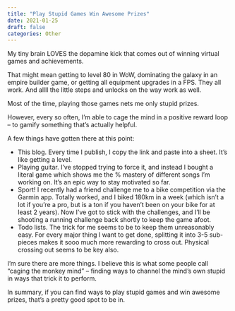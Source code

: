 ```yaml
---
title: "Play Stupid Games Win Awesome Prizes"
date: 2021-01-25
draft: false
categories: Other
---
```


My tiny brain LOVES the dopamine kick that comes out of winning virtual games and achievements.

That might mean getting to level 80 in WoW, dominating the galaxy in an empire builder game, or getting all equipment upgrades in a FPS. They all work. And allll the little steps and unlocks on the way work as well.

Most of the time, playing those games nets me only stupid prizes.

However, every so often, I’m able to cage the mind in a positive reward loop – to gamify something that’s actually helpful.

A few things have gotten there at this point:

* This blog. Every time I publish, I copy the link and paste into a sheet. It’s like getting a level.
* Playing guitar. I’ve stopped trying to force it, and instead I bought a literal game which shows me the % mastery of different songs I’m working on. It’s an epic way to stay motivated so far.
* Sport! I recently had a friend challenge me to a bike competition via the Garmin app. Totally worked, and I biked 180km in a week (which isn’t a lot if you’re a pro, but is a ton if you haven’t been on your bike for at least 2 years). Now I’ve got to stick with the challenges, and I’ll be shooting a running challenge back shortly to keep the game afoot.
* Todo lists. The trick for me seems to be to keep them unreasonably easy. For every major thing I want to get done, splitting it into 3-5 sub-pieces makes it sooo much more rewarding to cross out. Physical crossing out seems to be key also.

I’m sure there are more things. I believe this is what some people call “caging the monkey mind” – finding ways to channel the mind’s own stupid in ways that trick it to perform.

In summary, if you can find ways to play stupid games and win awesome prizes, that’s a pretty good spot to be in.

